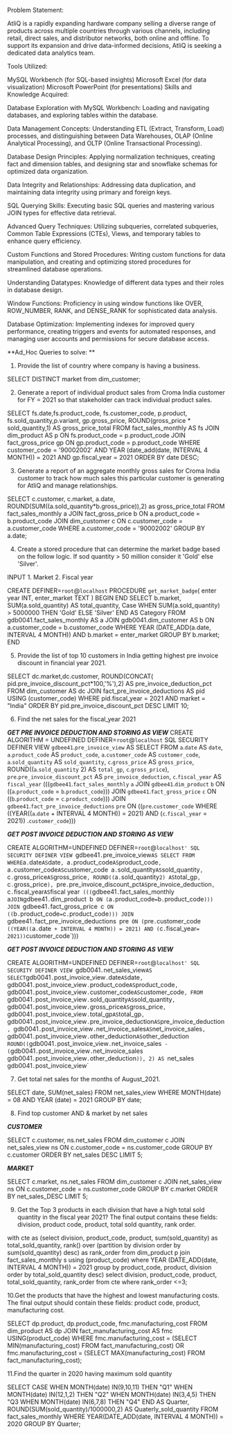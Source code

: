 Problem Statement:

AtliQ is a rapidly expanding hardware company selling a diverse range of products across multiple countries through various channels, including retail, direct sales, and distributor networks, both online and offline. To support its expansion and drive data-informed decisions, AtliQ is seeking a dedicated data analytics team.

Tools Utilized:

MySQL Workbench (for SQL-based insights)
Microsoft Excel (for data visualization)
Microsoft PowerPoint (for presentations)
Skills and Knowledge Acquired:

Database Exploration with MySQL Workbench: Loading and navigating databases, and exploring tables within the database.

Data Management Concepts: Understanding ETL (Extract, Transform, Load) processes, and distinguishing between Data Warehouses, OLAP (Online Analytical Processing), and OLTP (Online Transactional Processing).

Database Design Principles: Applying normalization techniques, creating fact and dimension tables, and designing star and snowflake schemas for optimized data organization.

Data Integrity and Relationships: Addressing data duplication, and maintaining data integrity using primary and foreign keys.

SQL Querying Skills: Executing basic SQL queries and mastering various JOIN types for effective data retrieval.

Advanced Query Techniques: Utilizing subqueries, correlated subqueries, Common Table Expressions (CTEs), Views, and temporary tables to enhance query efficiency.

Custom Functions and Stored Procedures: Writing custom functions for data manipulation, and creating and optimizing stored procedures for streamlined database operations.

Understanding Datatypes: Knowledge of different data types and their roles in database design.

Window Functions: Proficiency in using window functions like OVER, ROW_NUMBER, RANK, and DENSE_RANK for sophisticated data analysis.

Database Optimization: Implementing indexes for improved query performance, creating triggers and events for automated responses, and managing user accounts and permissions for secure database access.

**Ad_Hoc Queries to solve:
**

1. Provide the list of country where company is having a business.

SELECT DISTINCT market from dim_customer;


2. Generate a report of individual product sales from Croma India customer for FY = 2021 so that stakeholder can track individual product sales.


SELECT fs.date,fs.product_code, fs.customer_code, p.product, fs.sold_quantity,p.variant, gp.gross_price,
ROUND(gross_price * sold_quantity,1) AS gross_price_total FROM fact_sales_monthly AS fs
JOIN dim_product AS p
ON fs.product_code = p.product_code JOIN fact_gross_price gp
ON gp.product_code = p.product_code
WHERE
customer_code = '90002002'
AND YEAR (date_add(date, INTERVAL 4 MONTH)) = 2021
AND gp.fiscal_year = 2021
ORDER BY date DESC;

3. Generate a report of an aggregate monthly gross sales for Croma India customer to track how much sales this particular customer is generating for AtliQ and manage relationships.


SELECT c.customer, c.market, a.date,
ROUND(SUM((a.sold_quantity*b.gross_price)),2) as gross_price_total
FROM fact_sales_monthly a
JOIN fact_gross_price b
ON a.product_code = b.product_code
JOIN dim_customer c
ON c.customer_code = a.customer_code
WHERE a.customer_code = '90002002' GROUP BY a.date;


4. Create a stored procedure that can determine the market badge based on the follow logic. If sod quantity > 50 million consider it 'Gold' else 'Silver'.

INPUT 1. Market 2. Fiscal year


CREATE DEFINER=`root`@`localhost` PROCEDURE `get_market_badge`( enter year INT, enter_market TEXT
)
BEGIN
END
SELECT b.market, SUM(a.sold_quantity) AS total_quantity,
Case
WHEN SUM(a.sold_quantity) > 5000000 THEN 'Gold'
ELSE 'Silver'
END AS Category
FROM gdb0041.fact_sales_monthly AS a
JOIN gdb0041.dim_customer AS b
ON a.customer_code = b.customer_code
WHERE YEAR (DATE_ADD(a.date, INTERVAL 4 MONTH)) AND b.market = enter_market
GROUP BY b.market;
END

5. Provide the list of top 10 customers in India getting highest pre invoice discount in financial year 2021.


SELECT dc.market,dc.customer,
ROUND(CONCAT( pid.pre_invoice_discount_pct*100,'%'),2)
AS pre_invoice_deduction_pct
FROM dim_customer AS dc
JOIN fact_pre_invoice_deductions AS pid
USING (customer_code)
WHERE pid.fiscal_year = 2021
AND market = "India"
ORDER BY pid.pre_invoice_discount_pct DESC
LIMIT 10;

6. Find the net sales for the fiscal_year 2021

*******************GET PRE INVOICE DEDUCTION AND STORING AS VIEW*******************
CREATE
ALGORITHM = UNDEFINED
DEFINER=`root`@`localhost`
SQL SECURITY DEFINER
VIEW `gdbee41`.`pre_invoice_view` AS
SELECT
FROM
`a`.`date` AS `date`,
`a`.`product_code` AS `product_code`, `a`.`customer_code` AS `customer_code`,
`a`.`sold_quantity` AS `sold_quantity`,
`c`.`gross_price` AS `gross_price`,
ROUND((`a`.`sold_quantity`
2) AS `total_gp`,
`c`.`gross_price`),
`pre`.`pre_invoice_discount_pct` AS `pre_invoice_deduction`,
`c`.`fiscal_year` AS `fiscal_year`
(((`gdbee41`.`fact_sales_monthly` `a`
JOIN `gdbee41`.`dim_product` `b` ON ((`a`.`product_code` = `b`.`product_code`))) JOIN `gdbee41`.`fact_gross_price` `c` ON ((`b`.`product_code` = `c`.`product_code`))) JOIN `gdbee41`.`fact_pre_invoice_deductions` `pre` ON ((`pre`.`customer_code`
WHERE
((YEAR((`a`.`date` + INTERVAL 4 MONTH)) = 2021)
AND (`c`.`fiscal_year` = 2021))
.`customer_code`)))

*******************GET POST INVOICE DEDUCTION AND STORING AS VIEW*******************


CREATE
ALGORITHM=UNDEFINED
DEFINER=`root`@`localhost'
SQL SECURITY DEFINER
VIEW `gdbee41`.`pre_invoice_view` AS
SELECT
FROM
WHERE
`a`.`date` AS `date`,
`a`.`product_code` AS `product_code`, `a`.`customer_code` AS `customer_code` `a`.`sold_quantity` AS `sold_quantity`,
`c`.`gross_price` AS `gross_price`,
ROUND((`a`.`sold_quantity`
2) AS `total_gp`,
`c`.`gross_price`),
`pre`.`pre_invoice_discount_pct` AS `pre_invoice_deduction`, `c`.`fiscal_year` AS `fiscal year`
(((`gdbee41`.`fact_sales_monthly` `a`
JOIN `gdbee41`.`dim_product` `b` ON (`a`.`product_code` = `b`.`product_code`))) JOIN `gdbee41`.`fact_gross_price` `c` ON ((`b`.`product_code` = `c`.`product_code`))) JOIN `gdbee41`.`fact_pre_invoice_deductions` `pre` ON (`pre`.`customer_code`
((YEAR((`a`.`date` + INTERVAL 4 MONTH)) = 2021)
AND (`c`.`fiscal_year` = 2021))
`customer_code`)))


*******************GET POST INVOICE DEDUCTION AND STORING AS VIEW*******************


CREATE
ALGORITHM=UNDEFINED
DEFINER=`root`@`localhost'
SQL SECURITY DEFINER
VIEW `gdb0041`.`net_sales_view` AS
SELECT
`gdb0041`.`post_invoice_view`.`date` AS `date`,
`gdb0041`.`post_invoice_view`.`product_code` AS `product_code`,
`gdb0041`.`post_invoice_view`.`customer_code` AS `customer_code`,
FROM
`gdb0041`.`post_invoice_view`.`sold_quantity` AS `sold_quantity`,
`gdb0041`.`post_invoice_view`.`gross_price` AS `gross_price`,
`gdb0041`.`post_invoice_view`.`total_gp` AS `total_gp`,
`gdb0041`.`post_invoice_view`.`pre_invoice_deduction` AS `pre_invoice_deduction`, `gdb0041`.`post_invoice_view`.`net_invoice_sales` AS `net_invoice_sales`,
`gdb0041`.`post_invoice_view`.`other_deduction` AS `other_deduction`
ROUND((`gdb0041`.`post_invoice_view`.`net_invoice_sales` - (`gdb0041`.`post_invoice_view`.`net_invoice_sales` `gdb0041`.`post_invoice_view`.`other_deduction`)),
2) AS `net_sales`
`gdb0041`.`post_invoice_view`

7. Get total net sales for the months of August_2021.


SELECT date, SUM(net_sales) FROM net_sales_view
WHERE MONTH(date) = 08
AND YEAR (date) = 2021
GROUP BY date;

8. Find top customer AND & market by net sales

*******************CUSTOMER*******************

SELECT c.customer, ns.net_sales
FROM dim_customer c
JOIN net_sales_view ns
ON c.customer_code = ns.customer_code
GROUP BY c.customer
ORDER BY net_sales DESC
LIMIT 5;

*******************MARKET*******************

SELECT c.market, ns.net_sales
FROM dim_customer c
JOIN net_sales_view ns
ON c.customer_code = ns.customer_code
GROUP BY c.market
ORDER BY net_sales_DESC
LIMIT 5;

9. Get the Top 3 products in each division that have a high total sold quantity in the fiscal year 2021? The final output contains these fields: division, product code, product, total sold quantity, rank order.


with cte as
(select division, product_code, product, sum(sold_quantity) as total_sold_quantity,
rank() over (partition by division order by sum(sold_quantity) desc) as rank_order from dim_product p
join fact_sales_monthly s
using (product_code)
where YEAR (DATE_ADD(date, INTERVAL 4 MONTH)) = 2021
group by product_code, product, division
order by total_sold_quantity desc)
select division, product_code, product, total_sold_quantity, rank_order
from cte
where rank_order <=3;

10.Get the products that have the highest and lowest manufacturing costs. The final output should contain these fields: product code, product, manufacturing cost.

SELECT dp.product, dp.product_code, fmc.manufacturing_cost FROM dim_product AS dp
JOIN fact_manufacturing_cost AS fmc
USING(product_code)
WHERE fmc.manufacturing_cost = (SELECT MIN(manufacturing_cost) FROM fact_manufacturing_cost)
OR fmc.manufacturing_cost = (SELECT MAX(manufacturing_cost) FROM fact_manufacturing_cost);


11.Find the quarter in 2020 having maximum sold quantity

SELECT 
       CASE
	WHEN MONTH(date) IN(9,10,11) THEN "Q1"
        WHEN MONTH(date) IN(12,1,2) THEN "Q2"
        WHEN MONTH(date) IN(3,4,5) THEN "Q3
        WHEN MONTH(date) IN(6,7,8) THEN "Q4"
       END AS Quarter,
       ROUND(SUM(sold_quantity)/1000000,2) AS Quaterly_sold_quantity
       FROM fact_sales_monthly
       WHERE YEAR(DATE_ADD(date, INTERVAL 4 MONTH)) = 2020
       GROUP BY Quarter;

